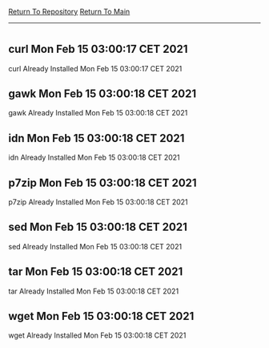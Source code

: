 [Return To Repository](https://github.com/bast69/piholeparser/)
[Return To Main](https://github.com/bast69/piholeparser/blob/master/RecentRunLogs/Mainlog.md)
____________________________________
# 
## curl Mon Feb 15 03:00:17 CET 2021
curl Already Installed Mon Feb 15 03:00:17 CET 2021
## gawk Mon Feb 15 03:00:18 CET 2021
gawk Already Installed Mon Feb 15 03:00:18 CET 2021
## idn Mon Feb 15 03:00:18 CET 2021
idn Already Installed Mon Feb 15 03:00:18 CET 2021
## p7zip Mon Feb 15 03:00:18 CET 2021
p7zip Already Installed Mon Feb 15 03:00:18 CET 2021
## sed Mon Feb 15 03:00:18 CET 2021
sed Already Installed Mon Feb 15 03:00:18 CET 2021
## tar Mon Feb 15 03:00:18 CET 2021
tar Already Installed Mon Feb 15 03:00:18 CET 2021
## wget Mon Feb 15 03:00:18 CET 2021
wget Already Installed Mon Feb 15 03:00:18 CET 2021
